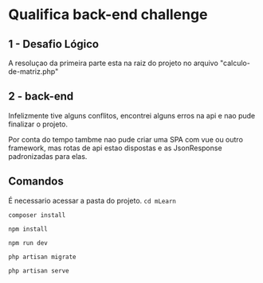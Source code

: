# Qualifica back-end challenge

## 1 - Desafio Lógico
A resoluçao da primeira parte esta na raiz do projeto no arquivo "calculo-de-matriz.php"

## 2 - back-end
Infelizmente tive alguns conflitos, encontrei alguns erros na api e nao pude finalizar o projeto.

Por conta do tempo tambme nao pude criar uma SPA com vue ou outro framework, mas rotas de api estao dispostas e as JsonResponse padronizadas para elas.

## Comandos
É necessario acessar a pasta do projeto.
``` cd mLearn ```

``` composer install ```

``` npm install ```

``` npm run dev ```

``` php artisan migrate ```

``` php artisan serve ```
